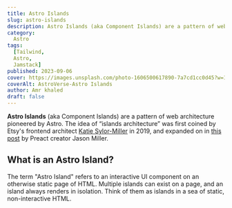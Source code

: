 ```yaml
---
title: Astro Islands
slug: astro-islands
description: Astro Islands (aka Component Islands) are a pattern of web architecture pioneered by Astro. “Islands architecture” was first coined by Etsy's frontend architect Katie Sylor-Miller in 2019, and expanded on by Preact creator Jason Miller.
category:
  Astro
tags:
  [Tailwind,
  Astro,
  Jamstack]
published: 2023-09-06
cover: https://images.unsplash.com/photo-1606500617890-7a7cd1cc0d45?w=1960&h=1102&auto=format&fit=crop&q=60&ixlib=rb-4.0.3&ixid=M3wxMjA3fDB8MHxzZWFyY2h8NTZ8fGJsYWNrfGVufDB8MHwwfHx8Mg%3D%3D
coverAlt: AstroVerse-Astro Islands
author: Amr khaled
draft: false
---
```


**Astro Islands** (aka Component Islands) are a pattern of web architecture pioneered by Astro. The idea of “islands architecture” was first coined by Etsy's frontend architect [Katie Sylor-Miller](https://twitter.com/ksylor) in 2019, and expanded on in [this post](https://jasonformat.com/islands-architecture/) by Preact creator Jason Miller.

## What is an Astro Island?

The term "Astro Island" refers to an interactive UI component on an otherwise static page of HTML. Multiple islands can exist on a page, and an island always renders in isolation. Think of them as islands in a sea of static, non-interactive HTML.
